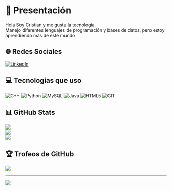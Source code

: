 # 👋 Presentación 

Hola Soy Cristian y me gusta la tecnología.<br>Manejo diferentes lenguajes de programación y bases de datos, pero estoy aprendiendo más de este mundo

## 🌐 Redes Sociales
[![LinkedIn](https://img.shields.io/badge/LinkedIn-%230077B5.svg?logo=linkedin&logoColor=white)](https://linkedin.com/in/cristian-simba) 

## 💻 Tecnologías que uso
![C++](https://img.shields.io/badge/c++-%2300599C.svg?style=for-the-badge&logo=c%2B%2B&logoColor=white) ![Python](https://img.shields.io/badge/python-3670A0?style=for-the-badge&logo=python&logoColor=ffdd54) ![MySQL](https://img.shields.io/badge/mysql-%2300000f.svg?style=for-the-badge&logo=mysql&logoColor=white) ![Java](https://img.shields.io/badge/java-%23ED8B00.svg?style=for-the-badge&logo=openjdk&logoColor=white) ![HTML5](https://img.shields.io/badge/html5-%23E34F26.svg?style=for-the-badge&logo=html5&logoColor=white) ![GIT](https://img.shields.io/badge/Git-fc6d26?style=for-the-badge&logo=git&logoColor=white)

## 📊 GitHub Stats
![](https://github-readme-stats.vercel.app/api?username=cristian-simba&theme=dark&hide_border=false&include_all_commits=false&count_private=false)<br/>
![](https://github-readme-streak-stats.herokuapp.com/?user=cristian-simba&theme=dark&hide_border=false)<br/>
![](https://github-readme-stats.vercel.app/api/top-langs/?username=cristian-simba&theme=dark&hide_border=false&include_all_commits=false&count_private=false&layout=compact)

## 🏆 Trofeos de GitHub
![](https://github-profile-trophy.vercel.app/?username=cristian-simba&theme=radical&no-frame=false&no-bg=true&margin-w=4)

---
[![](https://visitcount.itsvg.in/api?id=cristian-simba&icon=0&color=0)](https://visitcount.itsvg.in)

<!-- Proudly created with GPRM ( https://gprm.itsvg.in ) -->
